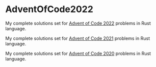 # AdventOfCode2022
My complete solutions set for [Advent of Code 2022](https://adventofcode.com/2022) problems in Rust language.

My complete solutions set for [Advent of Code 2021](https://github.com/zsacul/AdventOfCode2021) problems in Rust language.

My complete solutions set for [Advent of Code 2020](https://github.com/zsacul/AdventOfCode2020) problems in Rust language.


